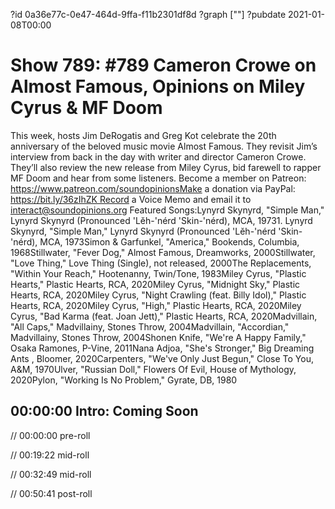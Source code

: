 ?id 0a36e77c-0e47-464d-9ffa-f11b2301df8d
?graph [""]
?pubdate 2021-01-08T00:00

# Show 789: #789 Cameron Crowe on Almost Famous, Opinions on Miley Cyrus & MF Doom

This week, hosts Jim DeRogatis and Greg Kot celebrate the 20th anniversary of the beloved music movie Almost Famous. They revisit Jim’s interview from back in the day with writer and director Cameron Crowe. They’ll also review the new release from Miley Cyrus, bid farewell to rapper MF Doom and hear from some listeners. Become a member on Patreon: https://www.patreon.com/soundopinionsMake a donation via PayPal: https://bit.ly/36zIhZK Record a Voice Memo and email it to interact@soundopinions.org Featured Songs:Lynyrd Skynyrd, "Simple Man," Lynyrd Skynyrd (Pronounced 'Lĕh-'nérd 'Skin-'nérd), MCA, 19731. Lynyrd Skynyrd, "Simple Man," Lynyrd Skynyrd (Pronounced 'Lĕh-'nérd 'Skin-'nérd), MCA, 1973Simon & Garfunkel, "America," Bookends, Columbia, 1968Stillwater, "Fever Dog," Almost Famous, Dreamworks, 2000Stillwater, "Love Thing," Love Thing (Single), not released, 2000The Replacements, "Within Your Reach," Hootenanny, Twin/Tone, 1983Miley Cyrus, "Plastic Hearts," Plastic Hearts, RCA, 2020Miley Cyrus, "Midnight Sky," Plastic Hearts, RCA, 2020Miley Cyrus, "Night Crawling (feat. Billy Idol)," Plastic Hearts, RCA, 2020Miley Cyrus, "High," Plastic Hearts, RCA, 2020Miley Cyrus, "Bad Karma (feat. Joan Jett)," Plastic Hearts, RCA, 2020Madvillain, "All Caps," Madvillainy, Stones Throw, 2004Madvillain, "Accordian," Madvillainy, Stones Throw, 2004Shonen Knife, "We're A Happy Family," Osaka Ramones, P-Vine, 2011Nana Adjoa, "She's Stronger," Big Dreaming Ants , Bloomer, 2020Carpenters, "We've Only Just Begun," Close To You, A&M, 1970Ulver, "Russian Doll," Flowers Of Evil, House of Mythology, 2020Pylon, "Working Is No Problem," Gyrate, DB, 1980                

## 00:00:00 Intro: Coming Soon

// 00:00:00 pre-roll

// 00:19:22 mid-roll

// 00:32:49 mid-roll

// 00:50:41 post-roll
